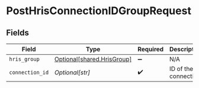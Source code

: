 # PostHrisConnectionIDGroupRequest


## Fields

| Field                                                              | Type                                                               | Required                                                           | Description                                                        |
| ------------------------------------------------------------------ | ------------------------------------------------------------------ | ------------------------------------------------------------------ | ------------------------------------------------------------------ |
| `hris_group`                                                       | [Optional[shared.HrisGroup]](undefined/models/shared/hrisgroup.md) | :heavy_minus_sign:                                                 | N/A                                                                |
| `connection_id`                                                    | *Optional[str]*                                                    | :heavy_check_mark:                                                 | ID of the connection                                               |